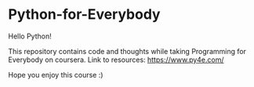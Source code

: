 # Python-for-Everybody
Hello Python! 

This repository contains code and thoughts while taking Programming for Everybody on coursera. Link to resources: https://www.py4e.com/

Hope you enjoy this course :)
